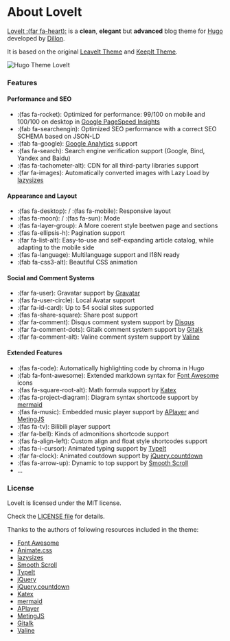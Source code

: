 # About LoveIt


[LoveIt :(far fa-heart):](https://github.com/dillonzq/LoveIt) is a **clean**, **elegant** but **advanced** blog theme for [Hugo](https://gohugo.io/) developed by [Dillon](https://dillonzq.com).

It is based on the original [LeaveIt Theme](https://github.com/liuzc/LeaveIt/) and [KeepIt Theme](https://github.com/liuzc/LeaveIt/).

![Hugo Theme LoveIt](/images/291scatter_v02.png)

### Features

#### Performance and SEO

* :(fas fa-rocket): Optimized for performance: 99/100 on mobile and 100/100 on desktop in [Google PageSpeed Insights](https://developers.google.com/speed/pagespeed/insights)
* :(fab fa-searchengin): Optimized SEO performance with a correct SEO SCHEMA based on JSON-LD
* :(fab fa-google): [Google Analytics](https://analytics.google.com/analytics) support
* :(fas fa-search): Search engine verification support (Google, Bind, Yandex and Baidu)
* :(fas fa-tachometer-alt): CDN for all third-party libraries support
* :(far fa-images): Automatically converted images with Lazy Load by [lazysizes](https://github.com/aFarkas/lazysizes)

#### Appearance and Layout

* :(fas fa-desktop): / :(fas fa-mobile): Responsive layout
* :(fas fa-moon): / :(fas fa-sun): Mode
* :(fas fa-layer-group): A More coerent style beetwen page and sections
* :(fas fa-ellipsis-h): Pagination support
* :(far fa-list-alt): Easy-to-use and self-expanding article catalog, while adapting to the mobile side
* :(fas fa-language): Multilanguage support and I18N ready
* :(fab fa-css3-alt): Beautiful CSS animation

#### Social and Comment Systems

* :(far fa-user): Gravatar support by [Gravatar](https://gravatar.com)
* :(fas fa-user-circle): Local Avatar support
* :(far fa-id-card): Up to 54 social sites supported
* :(fas fa-share-square): Share post support
* :(far fa-comment): Disqus comment system support by [Disqus](https://disqus.com)
* :(far fa-comment-dots): Gitalk comment system support by [Gitalk](https://github.com/gitalk/gitalk)
* :(far fa-comment-alt): Valine comment system support by [Valine](https://valine.js.org/)

#### Extended Features

* :(fas fa-code): Automatically highlighting code by chroma in Hugo
* :(fab fa-font-awesome): Extended markdown syntax for [Font Awesome](https://fontawesome.com/) icons
* :(fas fa-square-root-alt): Math formula support by [Katex](https://katex.org/)
* :(fas fa-project-diagram): Diagram syntax shortcode support by [mermaid](https://github.com/knsv/mermaid)
* :(fas fa-music): Embedded music player support by [APlayer](https://github.com/MoePlayer/APlayer) and [MetingJS](https://github.com/metowolf/MetingJS)
* :(fas fa-tv): Bilibili player support
* :(far fa-bell): Kinds of admonitions shortcode support
* :(fas fa-align-left): Custom align and float style shortcodes support
* :(fas fa-i-cursor): Animated typing support by [TypeIt](https://typeitjs.com/)
* :(far fa-clock): Animated coutdown support by [jQuery.countdown](https://github.com/hilios/jQuery.countdown)
* :(fas fa-arrow-up): Dynamic to top support by [Smooth Scroll](https://github.com/cferdinandi/smooth-scroll)
* ...

### License

LoveIt is licensed under the MIT license.

Check the [LICENSE file](https://github.com/dillonzq/LoveIt/blob/master/LICENSE) for details.

Thanks to the authors of following resources included in the theme:

* [Font Awesome](https://fontawesome.com/)
* [Animate.css](https://daneden.github.io/animate.css/)
* [lazysizes](https://github.com/aFarkas/lazysizes)
* [Smooth Scroll](https://github.com/cferdinandi/smooth-scroll)
* [TypeIt](https://typeitjs.com/)
* [jQuery](https://github.com/jquery/jquery)
* [jQuery.countdown](https://github.com/hilios/jQuery.countdown)
* [Katex](https://katex.org/)
* [mermaid](https://github.com/knsv/mermaid)
* [APlayer](https://github.com/MoePlayer/APlayer)
* [MetingJS](https://github.com/metowolf/MetingJS)
* [Gitalk](https://github.com/gitalk/gitalk)
* [Valine](https://valine.js.org/)

